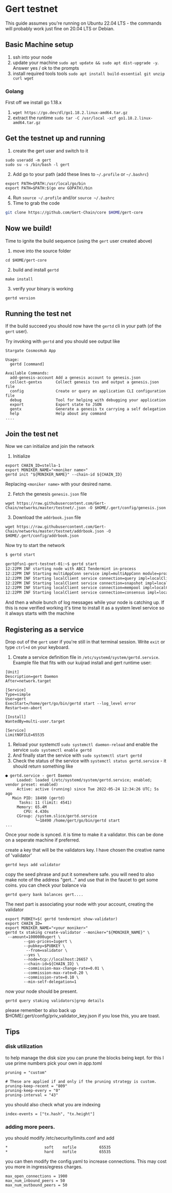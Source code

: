 # Gert testnet

This guide assumes you're running on Ubuntu 22.04 LTS - the commands will probably work just fine on 20.04 LTS or Debian.

## Basic Machine setup

1. ssh into your node
2. update your machine `sudo apt update && sudo apt dist-upgrade -y`. Answer yes / ok to the prompts
3. install required tools tools `sudo apt install build-essential git unzip curl wget`

### Golang

First off we install go 1.18.x
1. `wget https://go.dev/dl/go1.18.2.linux-amd64.tar.gz`
2. extract the runtime `sudo tar -C /usr/local -xzf go1.18.2.linux-amd64.tar.gz`

## Get the testnet up and running

1. create the gert user and switch to it
```
sudo useradd -m gert
sudo su -s /bin/bash -l gert
```
2. Add go to your path (add these lines to `~/.profile` or `~/.bashrc`)
```
export PATH=$PATH:/usr/local/go/bin
export PATH=$PATH:$(go env GOPATH)/bin
```
4. Run `source ~/.profile` and/or `source ~/.bashrc`
3. Time to grab the code
```bash
git clone https://github.com/Gert-Chain/core $HOME/gert-core
```

## Now we build!

Time to ignite the build sequence (using the `gert` user created above)

1. move into the source folder 
```
cd $HOME/gert-core
```
2. build and install `gertd`
```
make install
```
3. verify your binary is working
```
gertd version
```

## Running the test net

If the build succeed you should now have the `gertd` cli in your path (of the `gert` user).

Try invoking with `gertd` and you should see output like

```
Stargate CosmosHub App

Usage:
  gertd [command]

Available Commands:
  add-genesis-account Add a genesis account to genesis.json
  collect-gentxs      Collect genesis txs and output a genesis.json file
  config              Create or query an application CLI configuration file
  debug               Tool for helping with debugging your application
  export              Export state to JSON
  gentx               Generate a genesis tx carrying a self delegation
  help                Help about any command
....
```

## Join the test net

Now we can initialize and join the network

1. Initialize

```
export CHAIN_ID=stella-1
export MONIKER_NAME="<moniker name>"
gertd init "${MONIKER_NAME}" --chain-id ${CHAIN_ID}
```

Replacing `<moniker name>` with your desired name.

2. Fetch the genesis `genesis.json` file

```
wget https://raw.githubusercontent.com/Gert-Chain/networks/master/testnet/.json -O $HOME/.gert/config/genesis.json
```
3. Download the `addrbook.json` file

```
wget https://raw.githubusercontent.com/Gert-Chain/networks/master/testnet/addrbook.json -O $HOME/.gert/config/addrbook.json
```

Now try to start the network

```bash
$ gertd start

gert@fsn1-gert-testnet-01:~$ gertd start
12:22PM INF starting node with ABCI Tendermint in-process
12:22PM INF Starting multiAppConn service impl=multiAppConn module=proxy
12:22PM INF Starting localClient service connection=query impl=localClient module=abci-client
12:22PM INF Starting localClient service connection=snapshot impl=localClient module=abci-client
12:22PM INF Starting localClient service connection=mempool impl=localClient module=abci-client
12:22PM INF Starting localClient service connection=consensus impl=localClient module=abci-client
```

And then a whole bunch of log messages while your node is catching up. If this is now verified working it's time to install it as a system level service so it always starts with the machine

## Registering as a service

Drop out of the `gert` user if you're still in that terminal session. Write `exit` or type `ctrl+d` on your keyboard.

1. Create a service definition file in `/etc/systemd/system/gertd.service`. Example file that fits with our kuijrad install and gert runtime user:

```
[Unit]
Description=gert Daemon
After=network.target

[Service]
Type=simple
User=gert
ExecStart=/home/gert/go/bin/gertd start --log_level error 
Restart=on-abort

[Install]
WantedBy=multi-user.target

[Service]
LimitNOFILE=65535  
```

1. Reload your systemctl `sudo systemctl daemon-reload` and enable the service `sudo systemctl enable gertd`
2. And finally start the service with `sudo systemctl start gertd`
3. Check the status of the service with `systemctl status gertd.service` - it should return something like

```
● gertd.service - gert Daemon
     Loaded: loaded (/etc/systemd/system/gertd.service; enabled; vendor preset: enabled)
     Active: active (running) since Tue 2022-05-24 12:34:26 UTC; 5s ago
   Main PID: 18490 (gertd)
      Tasks: 11 (limit: 4541)
     Memory: 65.4M
        CPU: 4.430s
     CGroup: /system.slice/gertd.service
             └─18490 /home/gert/go/bin/gertd start
...
```

Once your node is synced. it is time to make it a validator.
this can be done on a seperate machine if preferred.

create a key that will be the validators key. I have chosen the creative name of 'validator'
```
gertd keys add validator
```
copy the seed phrase and put it somewhere safe.
you will need to also make note of the address "gert..." and use that in the faucet to get some coins.
you can check your balance via
```
gertd query bank balances gert....
```

The next part is associating your node with your account, creating the validator
```
export PUBKEY=$( gertd tendermint show-validator)
export CHAIN_ID=
export MONIKER_NAME="<your moniker>"
gertd tx staking create-validator --moniker="${MONIKER_NAME}" \
 --amount=1000000ugert \
        --gas-prices=1ugert \
        --pubkey=$PUBKEY \
         --from=validator \
        --yes \
        --node=tcp://localhost:26657 \
        --chain-id=${CHAIN_ID} \
        --commission-max-change-rate=0.01 \
        --commission-max-rate=0.20 \
        --commission-rate=0.10 \
        --min-self-delegation=1
```
now your node should be present. 
```
gertd query staking validators|grep details
```
please remember to also back up  $HOME/.gert/config/priv_validator_key.json
if you lose this, you are toast.


## Tips
### disk utilization
to help manage the disk size you can prune the blocks being kept. for this I use prime numbers pick your own 
in app.toml
```
pruning = "custom"

# These are applied if and only if the pruning strategy is custom.
pruning-keep-recent = "809"
pruning-keep-every = "0"
pruning-interval = "43"
```
you should also check what you are indexing
```
index-events = ["tx.hash", "tx.height"]
```
### adding more peers.
you should modify /etc/security/limits.conf 
and add
```
*                soft    nofile          65535
*                hard    nofile          65535
```
you can then modify the config.yaml to increase connections. This may cost you more in ingress/egress charges.
```
max_open_connections = 1900
max_num_inbound_peers = 50
max_num_outbound_peers = 50
```
